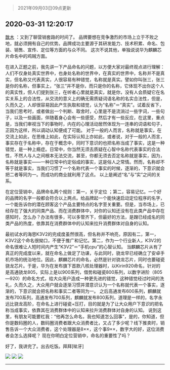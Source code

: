 > 2021年09月03日09点更新
<link rel="stylesheet" href="https://cdn.jsdelivr.net/gh/taotie6/sampleJSON@main/css/photo_show.css">


 ## 2020-03-31 12:20:17 

 [㪚木](https://www.coolapk.com/feed/17720117?shareKey=NzAwZjYyYzFhMWU0NjEzMTc1NDM~) ：又到了聊营销套路的时间了。
品牌要想在竞争激烈的市场上立于不败之地，就必须拥有自己的优势。品牌成功主要源于其研发能力、技术积累、命名、包装、销售、宣传、定位等方面的与众不同。
这次不说其他，单独说说华为麒麟芯片命名中的鸡贼方面。

在进入正题之前，我先讲一下产品命名的问题<!--break-->，以方便大家对最终观点进行理解：
人们不仅身处真实世界中，也身处名称的世界中，在真实的世界中，名称并不是真实，但名称又代表真实，人很容易有种错觉，名称就是真实。譬如你叫张三，张三是你的名称，但事实上，“张三”并不是你，而只是你的名称，它体现不出你这个人的真实性，但人们提到张三，在听者心里就是真实，就是你，没有人会质疑它在名实关系上的合法性，从交流的意义上的确无需质疑词语名称的名实合法性，但是，久而久之，人却很容易因此产生执取和错觉，认为“名称”＝“真实”。试着反省下，当我们思考时，或者做出一个判断、取舍时，心里是不是流淌过一些字词，一些句子，以及一些画面，伴随着身心会有一些感受，然后才有一些反应，在这里，重点是，当我们审视当下的事物时，内在的心理活动居然体现为一连串的词语和句子，正因为这样，所以调动认知便成了可能。
对于一般的人而言，名称就是事实，在交流上如此，在思维上如此，在实际认知上亦如此，或者说，对于一般的人而言，事实存在于名称中，存在于概念中，同时下意识的也把名称当成了事实，这是一种错觉，是一种上瘾症。日常中，你当然无须去质疑在心智中名称代表事实的合法性，不然人与人之间根本无法交流，甚至，你都无须去否定名称就是事实，因为，名称就是事实——一种日常中约定俗成的事实，这是俗人之常情。然而，名称却不等于就是事实，当我们习惯了一个名称代表一个事实的时候，逐渐的，下意识就会把二者等同为一。而成功的商业就利用了这点。
以上是阐述“名”与“实”之间的关系。

在定位营销中，品牌命名两个规则：第一，关乎定位 ；第二，容易记忆。一个好的品牌的名字一般都会符合以上两点。给品牌起一个能快速启动定位程序的名字，一个能告诉你的潜在顾客这个产品主要特点的名字至关重要。但是，当市场上，已经存在了强大的同类产品、而在消费群体中，对你的认知还没有在此类产品中存在感知时，怎么办？办法有很多，可以多管齐下，但最好的方法，是蹭已经成名的同类产品的热度，依靠其在消费群体中的认知来拉升消费群体对自身的认知。

最初试水的海思K3V2的完成度虽然很高，但名称并不响亮，原因有二，第一，K3V2这个命名很拗口，不便于推广和记忆。第二，作为一个行业新人，K3V2的命名很难让人短时间内产生“K3V2”＝“手机cpu”的心智认知。
当麒麟芯片从有了真正的完成度以来，就在命名上做足了功课，与此同时，骁龙早已经确立了安卓手机市场的统治地位。因此，麒麟芯片的命名，必然是针对骁龙芯片，同时也要碰瓷骁龙芯片。于是，华为在发布旗下首款八核处理器时，以Kirin920命名，针对的是高通骁龙805，实际上是以900系列，借势和碰瓷800系列，以数字进阶（805—920）的命名方式，给大众用户造成一种更先进的错觉，这种错觉经过时间的洗礼，久而久之，大众用户就会逐渐习惯并潜意识认为一个名称就代表一个事实，逐渐的，下意识就会把名称和事实二者等同为一。
之后高通发布600系列，麒麟就发布700系列，高通发布700系列，麒麟就发布800系列，道理是一样的，名字永远比骁龙高阶，在命名上进行碰瓷+压打，目的就是为了让大众用户下意识的把名称当成事实，依靠其在消费群体中的认知来拉升消费群体对自身的认知。
说到这里，有朋友可能要杠我：“他再怎么命名，我也知道怎么回事”，是的，你知道，但你是数码圈的人，数码圈消费者跟大众消费者比，又占了多少呢？线下推卖时，销售告诉一个大众消费者，这个处理器是8××，这个事9××，数字大的好，这位消费者会怎么选择呢？
现在你明白定位营销中，命名的重要性了吗？

好了，我讲完了。出去吃饭。拜拜[呲牙] 

<div class="album">
<img class="img-item" src="http://image.coolapk.com/feed/2019/0412/17/1081091_1555060673_5592@400x225.gif" />
<img class="img-item" src="http://image.coolapk.com/feed/2019/0328/08/1081091_1553734225_4373@560x314.gif" />
<img class="img-item" src="http://image.coolapk.com/feed/2020/0331/12/1081091_31b7dabc_8416_4969@640x360.jpeg" />
</div>

 ------- 

